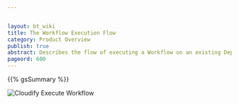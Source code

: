 ```yaml
---


layout: bt_wiki
title: The Workflow Execution Flow
category: Product Overview
publish: true
abstract: Describes the flow of executing a Workflow on an existing Deployment
pageord: 600
---
```



{{% gsSummary %}}

![Cloudify Execute Workflow](/images/3.2.0/architecture/cloudify_flow_execute_workflow.png)
